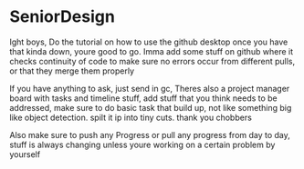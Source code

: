 # SeniorDesign

Ight boys, Do the tutorial on how to use the github desktop
once you have that kinda down, youre good to go. Imma add some stuff on github where it checks continuity of code to make sure no errors occur from different pulls, or that they merge them properly 

If you have anything to ask, just send in gc, Theres also a project manager board with tasks and timeline stuff, add stuff that you think needs to be addressed, make sure to do basic task that build up, not like something big like object detection. spilt it ip into tiny cuts. thank you chobbers


Also make sure to push any Progress or pull any progress from day to day, stuff is always changing unless youre working on a certain problem by yourself